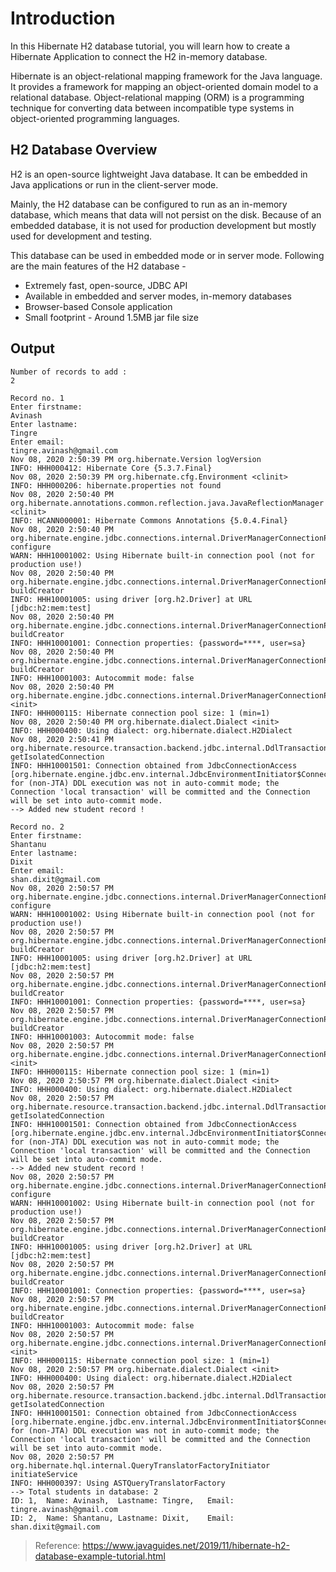 
# Introduction
In this Hibernate H2 database tutorial, you will learn how to create a Hibernate Application to connect the H2 in-memory database.

Hibernate is an object-relational mapping framework for the Java language. It provides a framework for mapping an object-oriented domain model to a relational database. Object-relational mapping (ORM) is a programming technique for converting data between incompatible type systems in object-oriented programming languages.


## H2 Database Overview
H2 is an open-source lightweight Java database. It can be embedded in Java applications or run in the client-server mode.

Mainly, the H2 database can be configured to run as an in-memory database, which means that data will not persist on the disk. Because of an embedded database, it is not used for production development but mostly used for development and testing.

This database can be used in embedded mode or in server mode. Following are the main features of the H2 database -

- Extremely fast, open-source, JDBC API
- Available in embedded and server modes, in-memory databases
- Browser-based Console application
- Small footprint - Around 1.5MB jar file size


## Output


	Number of records to add : 
	2
	
	Record no. 1
	Enter firstname: 
	Avinash
	Enter lastname: 
	Tingre
	Enter email: 
	tingre.avinash@gmail.com
	Nov 08, 2020 2:50:39 PM org.hibernate.Version logVersion
	INFO: HHH000412: Hibernate Core {5.3.7.Final}
	Nov 08, 2020 2:50:39 PM org.hibernate.cfg.Environment <clinit>
	INFO: HHH000206: hibernate.properties not found
	Nov 08, 2020 2:50:40 PM org.hibernate.annotations.common.reflection.java.JavaReflectionManager <clinit>
	INFO: HCANN000001: Hibernate Commons Annotations {5.0.4.Final}
	Nov 08, 2020 2:50:40 PM org.hibernate.engine.jdbc.connections.internal.DriverManagerConnectionProviderImpl configure
	WARN: HHH10001002: Using Hibernate built-in connection pool (not for production use!)
	Nov 08, 2020 2:50:40 PM org.hibernate.engine.jdbc.connections.internal.DriverManagerConnectionProviderImpl buildCreator
	INFO: HHH10001005: using driver [org.h2.Driver] at URL [jdbc:h2:mem:test]
	Nov 08, 2020 2:50:40 PM org.hibernate.engine.jdbc.connections.internal.DriverManagerConnectionProviderImpl buildCreator
	INFO: HHH10001001: Connection properties: {password=****, user=sa}
	Nov 08, 2020 2:50:40 PM org.hibernate.engine.jdbc.connections.internal.DriverManagerConnectionProviderImpl buildCreator
	INFO: HHH10001003: Autocommit mode: false
	Nov 08, 2020 2:50:40 PM org.hibernate.engine.jdbc.connections.internal.DriverManagerConnectionProviderImpl$PooledConnections <init>
	INFO: HHH000115: Hibernate connection pool size: 1 (min=1)
	Nov 08, 2020 2:50:40 PM org.hibernate.dialect.Dialect <init>
	INFO: HHH000400: Using dialect: org.hibernate.dialect.H2Dialect
	Nov 08, 2020 2:50:41 PM org.hibernate.resource.transaction.backend.jdbc.internal.DdlTransactionIsolatorNonJtaImpl getIsolatedConnection
	INFO: HHH10001501: Connection obtained from JdbcConnectionAccess [org.hibernate.engine.jdbc.env.internal.JdbcEnvironmentInitiator$ConnectionProviderJdbcConnectionAccess@51d719bc] for (non-JTA) DDL execution was not in auto-commit mode; the Connection 'local transaction' will be committed and the Connection will be set into auto-commit mode.
	--> Added new student record !
	
	Record no. 2
	Enter firstname: 
	Shantanu
	Enter lastname: 
	Dixit
	Enter email: 
	shan.dixit@gmail.com
	Nov 08, 2020 2:50:57 PM org.hibernate.engine.jdbc.connections.internal.DriverManagerConnectionProviderImpl configure
	WARN: HHH10001002: Using Hibernate built-in connection pool (not for production use!)
	Nov 08, 2020 2:50:57 PM org.hibernate.engine.jdbc.connections.internal.DriverManagerConnectionProviderImpl buildCreator
	INFO: HHH10001005: using driver [org.h2.Driver] at URL [jdbc:h2:mem:test]
	Nov 08, 2020 2:50:57 PM org.hibernate.engine.jdbc.connections.internal.DriverManagerConnectionProviderImpl buildCreator
	INFO: HHH10001001: Connection properties: {password=****, user=sa}
	Nov 08, 2020 2:50:57 PM org.hibernate.engine.jdbc.connections.internal.DriverManagerConnectionProviderImpl buildCreator
	INFO: HHH10001003: Autocommit mode: false
	Nov 08, 2020 2:50:57 PM org.hibernate.engine.jdbc.connections.internal.DriverManagerConnectionProviderImpl$PooledConnections <init>
	INFO: HHH000115: Hibernate connection pool size: 1 (min=1)
	Nov 08, 2020 2:50:57 PM org.hibernate.dialect.Dialect <init>
	INFO: HHH000400: Using dialect: org.hibernate.dialect.H2Dialect
	Nov 08, 2020 2:50:57 PM org.hibernate.resource.transaction.backend.jdbc.internal.DdlTransactionIsolatorNonJtaImpl getIsolatedConnection
	INFO: HHH10001501: Connection obtained from JdbcConnectionAccess [org.hibernate.engine.jdbc.env.internal.JdbcEnvironmentInitiator$ConnectionProviderJdbcConnectionAccess@1015a4b9] for (non-JTA) DDL execution was not in auto-commit mode; the Connection 'local transaction' will be committed and the Connection will be set into auto-commit mode.
	--> Added new student record !
	Nov 08, 2020 2:50:57 PM org.hibernate.engine.jdbc.connections.internal.DriverManagerConnectionProviderImpl configure
	WARN: HHH10001002: Using Hibernate built-in connection pool (not for production use!)
	Nov 08, 2020 2:50:57 PM org.hibernate.engine.jdbc.connections.internal.DriverManagerConnectionProviderImpl buildCreator
	INFO: HHH10001005: using driver [org.h2.Driver] at URL [jdbc:h2:mem:test]
	Nov 08, 2020 2:50:57 PM org.hibernate.engine.jdbc.connections.internal.DriverManagerConnectionProviderImpl buildCreator
	INFO: HHH10001001: Connection properties: {password=****, user=sa}
	Nov 08, 2020 2:50:57 PM org.hibernate.engine.jdbc.connections.internal.DriverManagerConnectionProviderImpl buildCreator
	INFO: HHH10001003: Autocommit mode: false
	Nov 08, 2020 2:50:57 PM org.hibernate.engine.jdbc.connections.internal.DriverManagerConnectionProviderImpl$PooledConnections <init>
	INFO: HHH000115: Hibernate connection pool size: 1 (min=1)
	Nov 08, 2020 2:50:57 PM org.hibernate.dialect.Dialect <init>
	INFO: HHH000400: Using dialect: org.hibernate.dialect.H2Dialect
	Nov 08, 2020 2:50:57 PM org.hibernate.resource.transaction.backend.jdbc.internal.DdlTransactionIsolatorNonJtaImpl getIsolatedConnection
	INFO: HHH10001501: Connection obtained from JdbcConnectionAccess [org.hibernate.engine.jdbc.env.internal.JdbcEnvironmentInitiator$ConnectionProviderJdbcConnectionAccess@65a9ea3c] for (non-JTA) DDL execution was not in auto-commit mode; the Connection 'local transaction' will be committed and the Connection will be set into auto-commit mode.
	Nov 08, 2020 2:50:57 PM org.hibernate.hql.internal.QueryTranslatorFactoryInitiator initiateService
	INFO: HHH000397: Using ASTQueryTranslatorFactory
	--> Total students in database: 2
	ID: 1,	Name: Avinash,	Lastname: Tingre,	Email: tingre.avinash@gmail.com
	ID: 2,	Name: Shantanu,	Lastname: Dixit,	Email: shan.dixit@gmail.com


> Reference: https://www.javaguides.net/2019/11/hibernate-h2-database-example-tutorial.html


